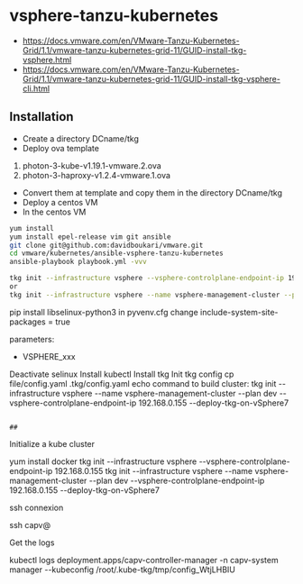 # vsphere-tanzu-kubernetes

* https://docs.vmware.com/en/VMware-Tanzu-Kubernetes-Grid/1.1/vmware-tanzu-kubernetes-grid-11/GUID-install-tkg-vsphere.html
* https://docs.vmware.com/en/VMware-Tanzu-Kubernetes-Grid/1.1/vmware-tanzu-kubernetes-grid-11/GUID-install-tkg-vsphere-cli.html

## Installation 
* Create a directory DCname/tkg
* Deploy ova template 
1. photon-3-kube-v1.19.1-vmware.2.ova
2. photon-3-haproxy-v1.2.4-vmware.1.ova
* Convert them at template and copy them in the directory DCname/tkg
* Deploy a centos VM
* In the centos VM

```bash
yum install 
yum install epel-release vim git ansible
git clone git@github.com:davidboukari/vmware.git
cd vmware/kubernetes/ansible-vsphere-tanzu-kubernetes
ansible-playbook playbook.yml -vvv

tkg init --infrastructure vsphere --vsphere-controlplane-endpoint-ip 192.168.0.155
or
tkg init --infrastructure vsphere --name vsphere-management-cluster --plan dev --vsphere-controlplane-endpoint-ip 192.168.0.155 --deploy-tkg-on-vSphere7
```
pip install libselinux-python3
in pyvenv.cfg change  include-system-site-packages = true


parameters: 
- VSPHERE_xxx

Deactivate selinux
Install kubectl
Install tkg
Init tkg config
cp file/config.yaml .tkg/config.yaml
echo command to build cluster: tkg init --infrastructure vsphere --name vsphere-management-cluster --plan dev --vsphere-controlplane-endpoint-ip 192.168.0.155 --deploy-tkg-on-vSphere7
```

## 
```
Initialize a kube cluster

yum install docker
tkg init --infrastructure vsphere --vsphere-controlplane-endpoint-ip 192.168.0.155
tkg init --infrastructure vsphere --name vsphere-management-cluster --plan dev --vsphere-controlplane-endpoint-ip 192.168.0.155 --deploy-tkg-on-vSphere7

ssh connexion

ssh capv@<ip>

Get the logs

kubectl logs deployment.apps/capv-controller-manager -n capv-system manager --kubeconfig  /root/.kube-tkg/tmp/config_WtjLHBIU
```
